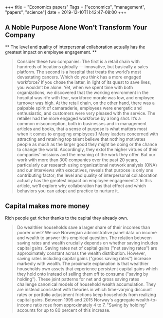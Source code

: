 +++
title = "Economics papers"
Tags = ["economics", "management", "papers", "science"]
date = 2019-12-10T11:42:47-08:00
+++


## A Noble Purpose Alone Won’t Transform Your Company 

** The level and quality of interpersonal collaboration actually has the greatest 
impact on employee engagement. **

> Consider these two companies: The first is a retail chain with hundreds of
> locations globally — innovative, but basically a sales platform. The second
> is a hospital that treats the world’s most devastating cancers. Which do you
> think has a more engaged workforce?  If you chose the latter, in light of its
> quest to save lives, you wouldn’t be alone. Yet, when we spent time with both
> organizations, we discovered that the working environment in the hospital was
> rife with fear, workforce morale was low, and employee turnover was high. At
> the retail chain, on the other hand, there was a palpable spirit of
> camaraderie, employees were energetic and enthusiastic, and customers were
> very pleased with the service. The retailer had the more engaged workforce by
> a long shot.  It’s a common misconception, both in businesses and in
> management articles and books, that a sense of purpose is what matters most
> when it comes to engaging employees.1 Many leaders concerned with attracting
> and retaining top talent believe that nothing motivates people as much as the
> larger good they might be doing or the chance to change the world.
> Accordingly, they extol the higher virtues of their companies’ missions and
> the meaning of the work they offer.  But our work with more than 300
> companies over the past 20 years, particularly our research using
> organizational network analysis (ONA) and our interviews with executives,
> reveals that purpose is only one contributing factor; the level and quality
> of interpersonal collaboration actually has the greatest impact on employee
> engagement.2 In this article, we’ll explore why collaboration has that effect
> and which behaviors you can adopt and practice to nurture it. 


## Capital makes more money

Rich people get richer thanks to the capital they already own.

> Do wealthier households save a larger share of their incomes than poorer ones?
> We use Norwegian administrative panel data on income and wealth to answer this
> empirical question. The relation between saving rates and wealth crucially
> depends on whether saving includes capital gains. Saving rates net of capital
> gains ("net saving rates") are approximately constant across the wealth
> distribution. However, saving rates including capital gains ("gross saving
> rates") increase markedly with wealth. The proximate explanation is that
> wealthier households own assets that experience persistent capital gains which
> they hold onto instead of selling them off to consume ("saving by holding").
> These joint patterns for net and gross saving rates challenge canonical models
> of household wealth accumulation. They are instead consistent with theories in
> which time-varying discount rates or portfolio adjustment frictions keep
> households from realizing capital gains. Between 1995 and 2015 Norway's
> aggregate wealth-to-income ratio rose from approximately 4 to 7. "Saving by
> holding" accounts for up to 80 percent of this increase.
